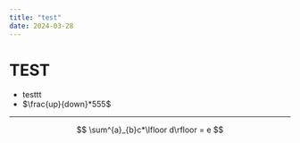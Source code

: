 ```yaml
---
title: "test"
date: 2024-03-28
---
```

# TEST
- testtt
- $\frac{up}{down}*555$
----
$$
\sum^{a}_{b}c*\lfloor d\rfloor = e
$$
